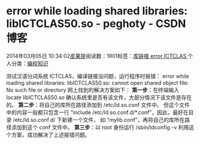 
# error while loading shared libraries: libICTCLAS50.so - peghoty - CSDN博客


2014年03月05日 10:34:02[皮果提](https://me.csdn.net/peghoty)阅读数：1901标签：[库链接																](https://so.csdn.net/so/search/s.do?q=库链接&t=blog)[error																](https://so.csdn.net/so/search/s.do?q=error&t=blog)[ICTCLAS																](https://so.csdn.net/so/search/s.do?q=ICTCLAS&t=blog)[
							](https://so.csdn.net/so/search/s.do?q=error&t=blog)[
																					](https://so.csdn.net/so/search/s.do?q=库链接&t=blog)个人分类：[编程知识																](https://blog.csdn.net/peghoty/article/category/1451023)
[
																								](https://so.csdn.net/so/search/s.do?q=库链接&t=blog)


测试汉语分词系统 ICTCLAS，编译链接没问题，运行程序时报错：
error while loading shared libraries: libICTCLAS50.so: cannot open shared object file: No such file or directory
网上找到的解决方案如下：
**第一步**：在终端输入
locate libICTCLAS50.so
确认系统里是否有该文件，大部分情况下该文件是存在的。
**第二步**：将自己的库所在路径添加到 /etc/ld.so.conf 文件中。
但这个文件中的内容一般都只包含一行 “include /etc/ld.so.conf.d/*.conf”，因此，最好在目录 /etc/ld.so.conf.d/ 下新建一个文件， 如 “mylib.conf”，再将自己的库所在路径添加到这个 conf 文件中。
**第三步**：以 root 身份运行
/sbin/ldconfig -v
利用这个方案，成功解决了上述报错问题。

